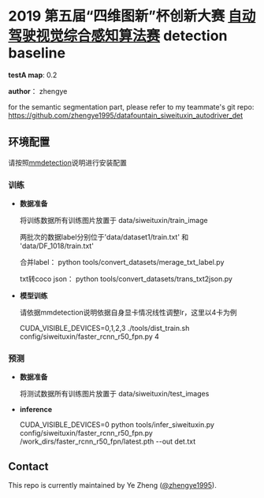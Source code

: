 
# 2019 第五届“四维图新”杯创新大赛 [自动驾驶视觉综合感知算法赛](https://www.datafountain.cn/competitions/366) detection baseline

**testA map**: 0.2

**author**： zhengye

for the semantic segmentation part, please refer to my teammate's git repo: https://github.com/zhengye1995/datafountain_siweituxin_autodriver_det

## 环境配置

请按照[mmdetection](https://github.com/open-mmlab/mmdetection)说明进行安装配置

### 训练

- **数据准备**

  将训练数据所有训练图片放置于 data/siweituxin/train_image
  
  两批次的数据label分别位于'data/dataset1/train.txt' 和 'data/DF_1018/train.txt'
  
  合并label： python tools/convert_datasets/merage_txt_label.py
  
  txt转coco json： python  tools/convert_datasets/trans_txt2json.py

- **模型训练**

  请依据mmdetection说明依据自身显卡情况线性调整lr，这里以4卡为例
  
  CUDA_VISIBLE_DEVICES=0,1,2,3 ./tools/dist_train.sh config/siweituxin/faster_rcnn_r50_fpn.py 4


### 预测

- **数据准备**

  将测试数据所有训练图片放置于 data/siweituxin/test_images

- **inference**
  
  CUDA_VISIBLE_DEVICES=0 python tools/infer_siweituxin.py config/siweituxin/faster_rcnn_r50_fpn.py /work_dirs/faster_rcnn_r50_fpn/latest.pth --out det.txt


## Contact

This repo is currently maintained by Ye Zheng ([@zhengye1995](https://github.com/zhengye1995)).